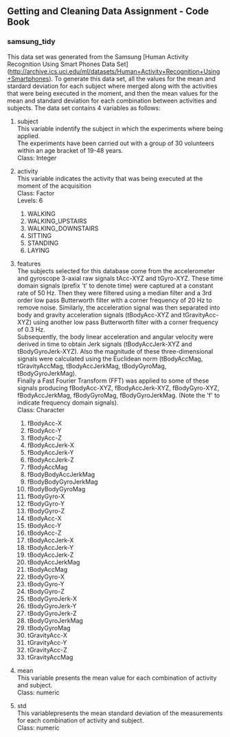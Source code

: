 Getting and Cleaning Data Assignment - Code Book
------------------------------------------------

### samsung_tidy  
This data set was generated from the Samsung [Human Activity Recognition Using Smart Phones Data Set] (http://archive.ics.uci.edu/ml/datasets/Human+Activity+Recognition+Using+Smartphones). To generate this data set, all the values for the mean and stardard deviation for each subject where merged along with the activities that were being executed in the moment, and then the mean values for the mean and standard deviation for each combination between activities and subjects. The data set contains 4 variables as follows:
	
1. subject  
	This variable indentify the subject in which the experiments where being applied.  
	The experiments have been carried out with a group of 30 volunteers within an age bracket of 19-48 years.  
	Class: Integer
	
2. activity  
	This variable indicates the activity that was being executed at the moment of the acquisition  
	Class: Factor  
	Levels: 6  
	1. WALKING
	2. WALKING_UPSTAIRS
	3. WALKING_DOWNSTAIRS
	4. SITTING
	5. STANDING
	6. LAYING
	
3. features  
	The subjects selected for this database come from the accelerometer and gyroscope 3-axial raw signals tAcc-XYZ and tGyro-XYZ. These time domain signals (prefix 't' to denote time) were captured at a constant rate of 50 Hz. Then they were filtered using a median filter and a 3rd order low pass Butterworth filter with a corner frequency of 20 Hz to remove noise. Similarly, the acceleration signal was then separated into body and gravity acceleration signals (tBodyAcc-XYZ and tGravityAcc-XYZ) using another low pass Butterworth filter with a corner frequency of 0.3 Hz.  
	Subsequently, the body linear acceleration and angular velocity were derived in time to obtain Jerk signals (tBodyAccJerk-XYZ and tBodyGyroJerk-XYZ). Also the magnitude of these three-dimensional signals were calculated using the Euclidean norm (tBodyAccMag, tGravityAccMag, tBodyAccJerkMag, tBodyGyroMag, tBodyGyroJerkMag).  
	Finally a Fast Fourier Transform (FFT) was applied to some of these signals producing fBodyAcc-XYZ, fBodyAccJerk-XYZ, fBodyGyro-XYZ, fBodyAccJerkMag, fBodyGyroMag, fBodyGyroJerkMag. (Note the 'f' to indicate frequency domain signals).  
	Class: Character  
	1. fBodyAcc-X
	2. fBodyAcc-Y
	3. fBodyAcc-Z
	4. fBodyAccJerk-X
	5. fBodyAccJerk-Y
	6. fBodyAccJerk-Z
	7. fBodyAccMag
	8. fBodyBodyAccJerkMag
	9. fBodyBodyGyroJerkMag
	10. fBodyBodyGyroMag
	11. fBodyGyro-X
	12. fBodyGyro-Y
	13. fBodyGyro-Z
	14. tBodyAcc-X
	15. tBodyAcc-Y
	16. tBodyAcc-Z
	17. tBodyAccJerk-X
	18. tBodyAccJerk-Y
	19. tBodyAccJerk-Z
	20. tBodyAccJerkMag
	21. tBodyAccMag
	22. tBodyGyro-X
	23. tBodyGyro-Y
	24. tBodyGyro-Z
	25. tBodyGyroJerk-X
	26. tBodyGyroJerk-Y
	27. tBodyGyroJerk-Z
	28. tBodyGyroJerkMag
	29. tBodyGyroMag
	30. tGravityAcc-X
	31. tGravityAcc-Y
	32. tGravityAcc-Z
	33. tGravityAccMag
	
4. mean  
	This variable presents the mean value for each combination of activity and subject.  
	Class: numeric
	
5. std  
	This variablepresents the mean standard deviation of the measurements for each combination of activity and subject.  
	Class: numeric 